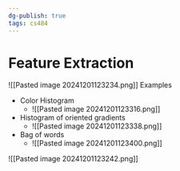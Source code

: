 ```yaml
---
dg-publish: true
tags: cs484
---
```

# Feature Extraction
![[Pasted image 20241201123234.png]]
Examples
* Color Histogram
	* ![[Pasted image 20241201123316.png]]
* Histogram of oriented gradients
	* ![[Pasted image 20241201123338.png]]
* Bag of words
	* ![[Pasted image 20241201123400.png]]


![[Pasted image 20241201123242.png]]
